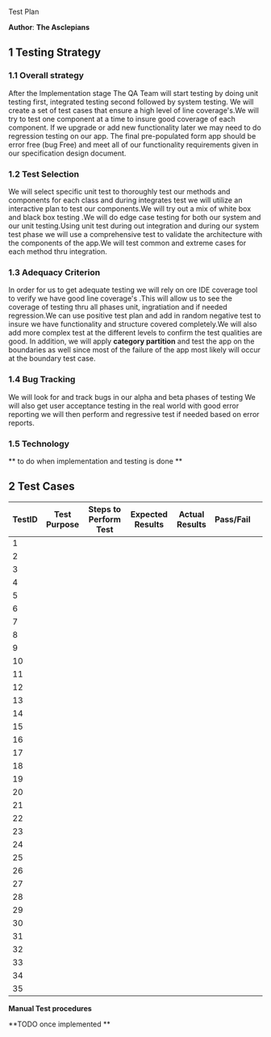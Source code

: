 Test Plan

**Author**: **The Asclepians**

## 1 Testing Strategy

### 1.1 Overall strategy

After the Implementation stage The QA Team will start testing by doing unit testing first, integrated testing second followed by system testing. We will create a set of test cases that ensure a high level of line coverage's.We will try to test one component at a time to insure good coverage of each component. If we upgrade or add new functionality later we may need to do regression testing on our app. The final pre-populated form app should be error free (bug Free) and meet all of our functionality requirements given in our specification design document.

### 1.2 Test Selection

We will select specific unit test to thoroughly test our methods and components for each class and during integrates test we will utilize an interactive plan to test our components.We will try out a mix of white box and black box testing .We will do edge case testing for both our system and our unit testing.Using unit test during out integration and during our system test phase we will use a comprehensive test to validate the architecture with the components of the app.We will test common and extreme cases for each method thru integration.

### 1.3 Adequacy Criterion

In order for us to get adequate testing we will rely on ore IDE coverage tool to verify we have good line coverage's .This will allow us to see the coverage of testing thru all phases unit, ingratiation and if needed regression.We can use positive test plan and add in random negative test to insure we have functionality and structure covered completely.We will also add more complex test at the different levels to confirm the test qualities are good. In addition, we will apply  __category partition__ and test the app on the boundaries as well since most of the failure of the app most likely will occur at the boundary test case.


### 1.4 Bug Tracking

We will look for and track bugs in our alpha and beta phases of testing  We will also get user acceptance testing in the real world with good error reporting we will then perform and regressive test if needed based on error reports.

### 1.5 Technology

** to do when implementation and testing is done **

## 2 Test Cases

| TestID | Test Purpose                                                            | Steps to Perform Test                                                       | Expected Results                                                           | Actual Results                           | Pass/Fail |     |
| ------ | ----------------------------------------------------------------------- | --------------------------------------------------------------------------- | -------------------------------------------------------------------------- | ---------------------------------------- | --------- | --- |
| 1      |                                                                         |                                                                             |                                                                            |                                          |           |     |
| 2      |                                                                         |                                                                             |                                                                            |                                          |           |     |
| 3      |                                                                         |                                                                             |                                                                            |                                          |           |     |
| 4      |                                                                         |                                                                             |                                                                            |                                          |           |     |
| 5      |                                                                         |                                                                             |                                                                            |                                          |           |     |
| 6      |                                                                         |                                                                             |                                                                            |                                          |           |     |
| 7      |                                                                         |                                                                             |                                                                            |                                          |           |     |
| 8      |                                                                         |                                                                             |                                                                            |                                          |           |     |
| 9      |                                                                         |                                                                             |                                                                            |                                          |           |     |
| 10     |                                                                         |                                                                             |                                                                            |                                          |           |     |
| 11     |                                                                         |                                                                             |                                                                            |                                          |           |     |
| 12     |                                                                         |                                                                             |                                                                            |                                          |           |     |
| 13     |                                                                         |                                                                             |                                                                            |                                          |           |     |
| 14     |                                                                         |                                                                             |                                                                            |                                          |           |     |   
| 15     |                                                                         |                                                                             |                                                                            |                                          |           |     |    
| 16     |                                                                         |                                                                             |                                                                            |                                          |           |     |    
| 17     |                                                                         |                                                                             |                                                                            |                                          |           |     |
| 18     |                                                                         |                                                                             |                                                                            |                                          |           |     |
| 19     |                                                                         |                                                                             |                                                                            |                                          |           |     |
| 20     |                                                                         |                                                                             |                                                                            |                                          |           |     |
| 21     |                                                                         |                                                                             |                                                                            |                                          |           |     |   |
| 22     |                                                                         |                                                                             |                                                                            |                                          |           |     |    |
| 23     |                                                                         |                                                                             |                                                                            |                                          |           |     |
| 24     |                                                                         |                                                                             |                                                                            |                                          |           |     |
| 25     |                                                                         |                                                                             |                                                                            |                                          |           |     |
| 26     |                                                                         |                                                                             |                                                                            |                                          |           |     |
| 27     |                                                                         |                                                                             |                                                                            |                                          |           |     |
| 28     |                                                                         |                                                                             |                                                                            |                                          |           |     |
| 29     |                                                                         |                                                                             |                                                                            |                                          |           |     |
| 30     |                                                                         |                                                                             |                                                                            |                                          |           |     |
| 31     |                                                                         |                                                                             |                                                                            |                                          |           |     |    |
| 32     |                                                                         |                                                                             |                                                                            |                                          |           |     |
| 33     |                                                                         |                                                                             |                                                                            |                                          |           |     |
| 34     |                                                                         |                                                                             |                                                                            |                                          |           |     |
| 35     |                                                                         |                                                                             |                                                                            |                                          |           |     |

**Manual Test procedures** 

**TODO once implemented ** 
 


